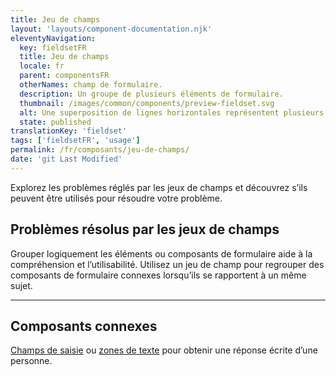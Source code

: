 ```yaml
---
title: Jeu de champs
layout: 'layouts/component-documentation.njk'
eleventyNavigation:
  key: fieldsetFR
  title: Jeu de champs
  locale: fr
  parent: componentsFR
  otherNames: champ de formulaire.
  description: Un groupe de plusieurs éléments de formulaire.
  thumbnail: /images/common/components/preview-fieldset.svg
  alt: Une superposition de lignes horizontales représentent plusieurs éléments de formulaire, avec des lignes grises pour les libellés et des boîtes blanches pour les champs de formulaire.
  state: published
translationKey: 'fieldset'
tags: ['fieldsetFR', 'usage']
permalink: /fr/composants/jeu-de-champs/
date: 'git Last Modified'
---
```


Explorez les problèmes réglés par les jeux de champs et découvrez s’ils peuvent être utilisés pour résoudre votre problème.

## Problèmes résolus par les jeux de champs

Grouper logiquement les éléments ou composants de formulaire aide à la compréhension et l’utilisabilité. Utilisez un jeu de champ pour regrouper des composants de formulaire connexes lorsqu’ils se rapportent à un même sujet.

<hr/>

## Composants connexes

<a href="{{ links.input }}">Champs de saisie</a> ou <a href="{{ links.textarea }}">zones de texte</a> pour obtenir une réponse écrite d’une personne.
